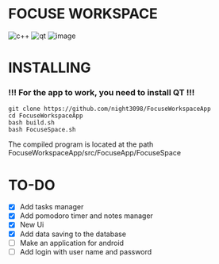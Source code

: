 # FOCUSE WORKSPACE

![c++](https://img.shields.io/badge/c++-%2300599C.svg?style=for-the-badge&logo=c%2B%2B&logoColor=white "c++")
![qt](https://img.shields.io/badge/Qt-%23217346.svg?style=for-the-badge&logo=Qt&logoColor=white "qt")
![image](https://github.com/night3098/FocuseWorkspaceApp/assets/134074263/342a1f56-8958-4852-a9a1-a46441037bbf)

# INSTALLING

### !!! For the app to work, you need to install QT !!!

```
git clone https://github.com/night3098/FocuseWorkspaceApp
cd FocuseWorkspaceApp
bash build.sh
bash FocuseSpace.sh
```

The compiled program is located at the path FocuseWorkspaceApp/src/FocuseApp/FocuseSpace

# TO-DO

- [x] Add tasks manager
- [x] Add pomodoro timer and notes manager
- [x] New Ui
- [x] Add data saving to the database
- [ ] Make an application for android
- [ ] Add login with user name and password
